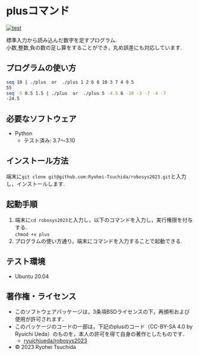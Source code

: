 # plusコマンド
[![test](https://github.com/Ryohei-Tsuchida/robosys2023/actions/workflows/test.yml/badge.svg)](https://github.com/Ryohei-Tsuchida/robosys2023/actions)

標準入力から読み込んだ数字を足すプログラム.  
小数,整数,負の数の足し算をすることができ，丸め誤差にも対応しています.

## プログラムの使い方
```bash
seq 10 | ./plus  or  ./plus 1 2 6 8 10 3 7 4 9 5
55
seq -5 0.5 1.5 | ./plus  or  ./plus 5 -4.5 6 -10 -3 -7 -4 -7
-24.5
```

## 必要なソフトウェア
* Python
  * テスト済み: 3.7〜3.10

## インストール方法
端末に`git clone git@github.com:Ryohei-Tsuchida/robosys2023.git`と入力し，インストールします.

## 起動手順
1. 端末に`cd robosys2023`と入力し，以下のコマンドを入力し，実行権限を付与する.  
	`chmod +x plus`
2. プログラムの使い方通り，端末にコマンドを入力することで起動できる.


## テスト環境
* Ubuntu 20.04

## 著作権・ライセンス
* このソフトウェアパッケージは，3条項BSDライセンスの下，再頒布および使用が許可されます．
* このパッケージのコードの一部は，下記のplusのコード（CC-BY-SA 4.0 by Ryuichi Ueda）のものを，本人の許可を得て自身の著作としたものです．
	* [ryuichiueda/robosys2023](https://github.com/ryuichiueda/robosys2023)  
* © 2023 Ryohei Tsuchida
